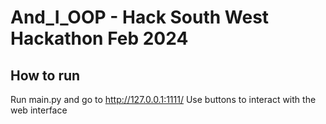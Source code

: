 # And_I_OOP - Hack South West Hackathon Feb 2024
## How to run
Run main.py and go to http://127.0.0.1:1111/
Use buttons to interact with the web interface
